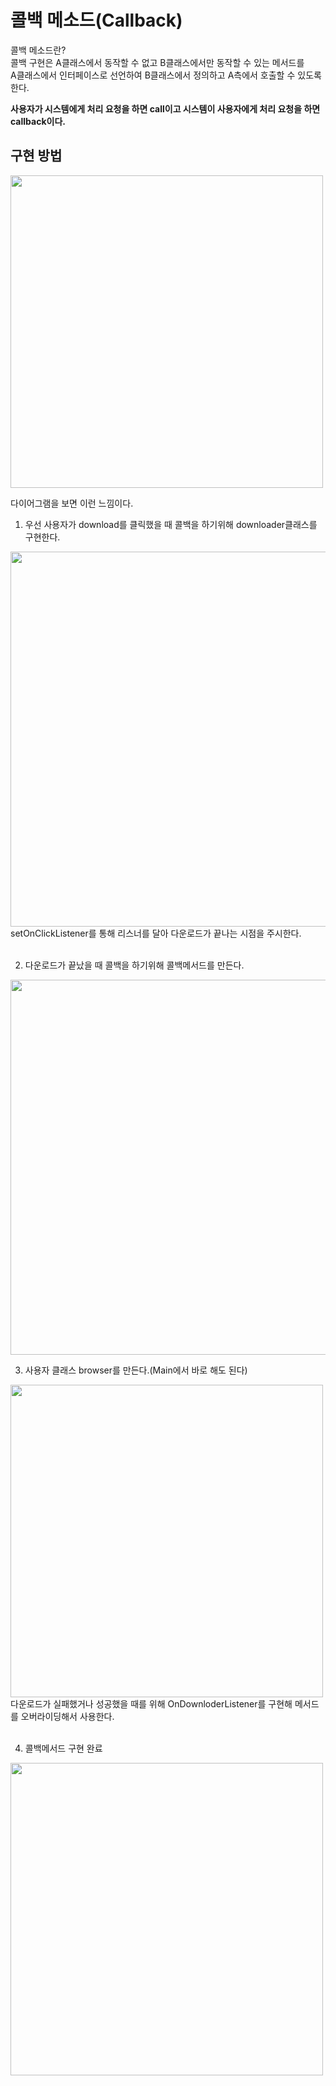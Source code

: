 콜백 메소드(Callback)
=====================
콜백 메소드란?<br>
콜백 구현은 A클래스에서 동작할 수 없고 B클래스에서만 동작할 수 있는 메서드를 <br>
A클래스에서 인터페이스로 선언하여 B클래스에서 정의하고 A측에서 호출할 수 있도록 한다.<br>

**사용자가 시스템에게 처리 요청을 하면 call이고 시스템이 사용자에게 처리 요청을 하면 callback이다.**

구현 방법
---------
<img width="500" src="https://user-images.githubusercontent.com/49146043/65831529-91a6bf80-e2f5-11e9-9307-22854a750511.png">

다이어그램을 보면 이런 느낌이다.<br>

1. 우선 사용자가 download를 클릭했을 때 콜백을 하기위해 downloader클래스를 구현한다. 
<img width="600" src="https://user-images.githubusercontent.com/49146043/65831557-ed714880-e2f5-11e9-8693-efa50641ddbf.PNG">
setOnClickListener를 통해 리스너를 달아 다운로드가 끝나는 시점을 주시한다.<br><br>

2. 다운로드가 끝났을 때 콜백을 하기위해 콜백메서드를 만든다.
<img width="600" src="https://user-images.githubusercontent.com/49146043/65831572-39bc8880-e2f6-11e9-8b01-5a030b1493c8.PNG">

3. 사용자 클래스 browser를 만든다.(Main에서 바로 해도 된다)<br>
<img width="500" src="https://user-images.githubusercontent.com/49146043/65831555-d7fc1e80-e2f5-11e9-8e06-7fe9e3fe1186.PNG">
다운로드가 실패했거나 성공했을 때를 위해 OnDownloderListener를 구현해 메서드를 오버라이딩해서 사용한다.<br><br>

4. 콜백메서드 구현 완료
<img width="500" src="https://user-images.githubusercontent.com/49146043/65831573-44771d80-e2f6-11e9-8287-78de1106773a.PNG">
